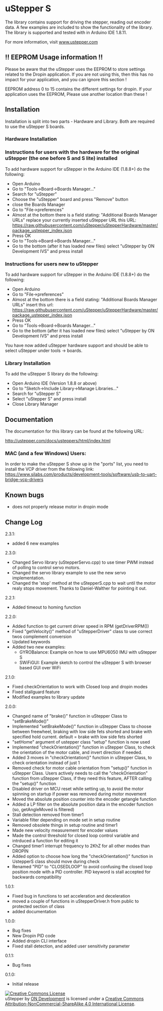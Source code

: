 # uStepper S

The library contains support for driving the stepper, reading out encoder data. A few examples are included to show the functionality of the library.
The library is supported and tested with in Arduino IDE 1.8.11.

For more information, visit www.ustepper.com

## !! EEPROM Usage information !!

Please be aware that the uStepper uses the EEPROM to store settings related to the Dropin application.
If you are not using this, then this has no impact for your application, and you can ignore this section !

EEPROM address 0 to 15 contains the different settings for dropin. If your application uses the EEPROM,
Please use another location than these !

## Installation

Installation is split into two parts - Hardware and Library. Both are required to use the uStepper S boards.

### Hardware Installation 

### Instructions for users with the hardware for the original uStepper (the one before S and S lite) installed

To add hardware support for uStepper in the Arduino IDE (1.8.8+) do the following:
 - Open Arduino
 - Go to "Tools->Board->Boards Manager..."
 - Search for "uStepper"
 - Choose the "uStepper" board and press "Remove" button
 - close the Boards Manager
 - Go to "File->preferences"
 - Almost at the bottom there is a field stating: "Additional Boards Manager URLs" replace your currently inserted uStepper URL this URL: https://raw.githubusercontent.com/uStepper/uStepperHardware/master/package_ustepper_index.json
 - Press OK
 - Go to "Tools->Board->Boards Manager..."
 - Go to the bottom (after it has loaded new files) select "uStepper by ON Development IVS" and press install

### Instructions for users new to uStepper

To add hardware support for uStepper in the Arduino IDE (1.8.8+) do the following:
 - Open Arduino
 - Go to "File->preferences"
 - Almost at the bottom there is a field stating: "Additional Boards Manager URLs" insert this url: https://raw.githubusercontent.com/uStepper/uStepperHardware/master/package_ustepper_index.json
 - Press OK
 - Go to "Tools->Board->Boards Manager..."
 - Go to the bottom (after it has loaded new files) select "uStepper by ON Development IVS" and press install

You have now added uStepper hardware support and should be able to select uStepper under tools -> boards.

### Library Installation

To add the uStepper S library do the following:
- Open Arduino IDE (Version 1.8.8 or above)
- Go to "Sketch->Include Library->Manage Libraries..."
- Search for "uStepper S"
- Select "uStepper S" and press install
- Close Library Manager

## Documentation
The documentation for this library can be found at the following URL:

http://ustepper.com/docs/usteppers/html/index.html

### MAC (and a few Windows) Users:
In order to make the uStepper S show up in the "ports" list, you need to install the VCP driver from the following link: 
https://www.silabs.com/products/development-tools/software/usb-to-uart-bridge-vcp-drivers

## Known bugs
- does not properly release motor in dropin mode

## Change Log
2.3.1:
- added 6 new examples

2.3.0:
- Changed Servo library (uStepperServo.cpp) to use timer PWM instead of polling to control servo motors. 
- Changed the servo library example to use the new servo implementation.
- Changed the 'stop' method at the uStepperS.cpp to wait until the motor realy stops movement. Thanks to Daniel-Walther for pointing it out.

2.2.1:
- Added timeout to homing function

2.2.0:
- Added function to get current driver speed in RPM (getDriverRPM())
- Fixed "getVelocity()" method of "uStepperDriver" class to use correct twos complement conversion
- Updated keywords
- Added two new examples:
	- GYROBalance: Example on how to use MPU6050 IMU with uStepper S 
	- SWiFiGUI: Example sketch to control the uStepper S with browser based GUI over WiFi

2.1.0:
- Fixed checkOrientation to work with Closed loop and dropin modes
- Fixed stallguard feature
- Modified examples to library update  

2.0.0:
- Changed name of "brake()" function in uStepper Class to "setBrakeMode()"
- Implemented "setBrakeMode()" function in uStepper Class to choose between freewheel, braking with low side fets shorted and brake with specified hold current. default = brake with low side fets shorted
- "setHome" argument of ustepper class "setup" function is now used
- Implemented "checkOrientation()" function in uStepper Class, to check the orientation of the motor cable, and invert direction if needed.
- Added 3 moves in "checkOrientation()" function in uStepper Class, to check orientation instead of just 1
- Removed check for motor cable orientation from "setup()" function in uStepper Class. Users actively needs to call the "checkOrientation" function from uStepper Class, if they need this feature, AFTER calling the "setup()" function
- Disabled driver on MCU reset while setting up, to avoid the motor spinning on startup if power was removed during motor movement
- Moved the absolute position counter into the encoder getangle function
- Added a LP filter on the absolute position data in the encoder function (so, getAngleMoved is filtered)
- Stall detection removed from timer1
- Variable filter depending on mode set in setup routine
- Removed obsolete things in setup routine and timer1
- Made new velocity measurement for encoder values
- Made the control threshold for closed loop control variable and intrduced a function for editing it
- Changed timer1 interrupt frequency to 2KhZ for all other modes than DROPIN
- Added option to choose how long the "checkOrientation()" function in UstepperS class should move during check
- Renamed "PID" to "CLOSEDLOOP" to avoid confusing the closed loop position mode with a PID controller. PID keyword is stall accepted for backwards compatibility

1.0.1:
- Fixed bug in functions to set acceleration and deceleration
- moved a couple of functions in uStepperDriver.h from public to protected section of class
- added documentation

1.0.0:
- Bug fixes
- New Dropin PID code
- Added dropin CLI interface
- Fixed stall detection, and added user sensitivity parameter

0.1.1:
- Bug fixes

0.1.0:	
- Initial release

<a rel="license" href="http://creativecommons.org/licenses/by-nc-sa/4.0/"><img alt="Creative Commons License" style="border-width:0" src="https://i.creativecommons.org/l/by-nc-sa/4.0/88x31.png" /></a><br /><span xmlns:dct="http://purl.org/dc/terms/" property="dct:title">uStepper</span> by <a xmlns:cc="http://creativecommons.org/ns#" href="www.ustepper.com" property="cc:attributionName" rel="cc:attributionURL">ON Development</a> is licensed under a <a rel="license" href="http://creativecommons.org/licenses/by-nc-sa/4.0/">Creative Commons Attribution-NonCommercial-ShareAlike 4.0 International License</a>.
